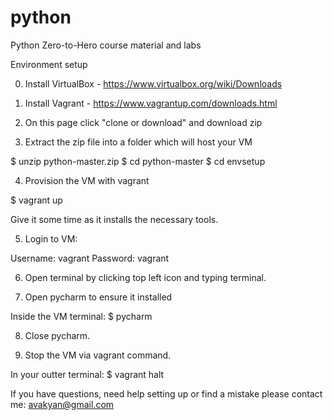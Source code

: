 # python
Python Zero-to-Hero course material and labs

Environment setup

0) Install VirtualBox - https://www.virtualbox.org/wiki/Downloads

1) Install Vagrant - https://www.vagrantup.com/downloads.html

2) On this page click "clone or download" and download zip

3) Extract the zip file into a folder which will host your VM

$ unzip python-master.zip
$ cd python-master
$ cd envsetup

4) Provision the VM with vagrant

$ vagrant up

Give it some time as it installs the necessary tools.

5) Login to VM:

Username: vagrant
Password: vagrant

6) Open terminal by clicking top left icon and typing terminal.

7) Open pycharm to ensure it installed

Inside the VM terminal:
$ pycharm

8) Close pycharm.

9) Stop the VM via vagrant command.

In your outter terminal:
$ vagrant halt

If you have questions, need help setting up or find a mistake please contact me: avakyan@gmail.com
